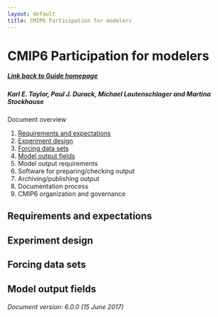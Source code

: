 ```yaml
---
layout: default
title: CMIP6 Participation for modelers
---
```


# CMIP6 Participation for modelers
##### [Link back to Guide homepage][guide]
##### Karl E. Taylor, Paul J. Durack, Michael Lautenschlager and Martina Stockhause

Document overview
1. [Requirements and expectations](#requirements-and-expectations)
1. [Experiment design](#experiment-design)
1. [Forcing data sets](#forcing-data-sets)
1. [Model output fields](#model-output-fields)
1. Model output requirements
1. Software for preparing/checking output
1. Archiving/publishing output
1. Documentation process
1. CMIP6 organization and governance

## Requirements and expectations

## Experiment design

## Forcing data sets

## Model output fields



###### Document version: 6.0.0 (15 June 2017)

[guide]: index.html
[requirements]: modelers.html#Requirements